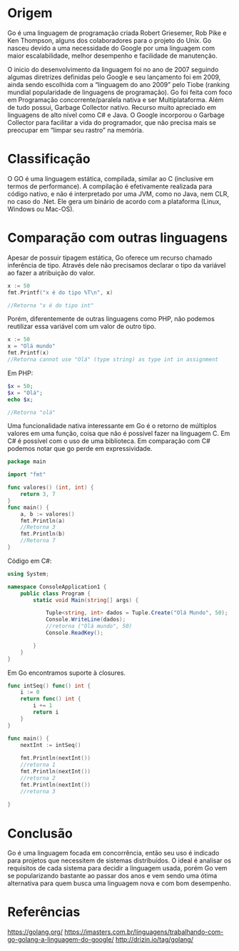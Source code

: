 # Origem
<p>Go é uma linguagem de programação criada Robert Griesemer, Rob Pike e Ken Thompson, alguns dos colaboradores para o projeto do Unix. 
Go nasceu devido a uma necessidade do Google por uma linguagem com maior escalabilidade, melhor desempenho e facilidade de manutenção.</p>

<p>O inicio do desenvolvimento da linguagem foi no ano de 2007 seguindo algumas diretrizes definidas pelo Google e seu lançamento foi em 2009, 
ainda sendo escolhida com a “linguagem do ano 2009” pelo Tiobe (ranking mundial popularidade de linguagens de programação). 
Go foi feita com foco em  Programação concorrente/paralela nativa e ser Multiplataforma. Além de tudo possui, Garbage Collector nativo. 
Recurso muito apreciado em linguagens de alto nível como C# e Java. O Google incorporou o Garbage Collector para facilitar a vida 
do programador, que não precisa mais se preocupar em “limpar seu rastro” na memória.</p>

# Classificação
<p>O GO é uma linguagem estática, compilada, similar ao C (inclusive em termos de performance). 
A compilação é efetivamente realizada para código nativo, e não é interpretado por uma JVM, como no Java, nem CLR, no caso do .Net. 
Ele gera um binário de acordo com a plataforma (Linux, Windows ou Mac-OS).</p>

# Comparação com outras linguagens
<p>Apesar de possuir tipagem estática, Go oferece um recurso chamado inferência de tipo. Através dele 
não precisamos declarar o tipo da variável ao fazer a atribuição do valor.</p>

```go
x := 50
fmt.Printf("x é do tipo %T\n", x)

//Retorna "x é do tipo int"
```
Porém, diferentemente de outras linguagens como PHP, não podemos reutilizar essa variável com um
valor de outro tipo.

```go
x := 50
x = "Olá mundo"
fmt.Printf(x)
//Retorna cannot use "Olá" (type string) as type int in assignment
```

Em PHP:

```php
$x = 50;
$x = "Olá";
echo $x;

//Retorna "olá"
```


<p>Uma funcionalidade nativa interessante em Go é o retorno de múltiplos valores em uma função,
coisa que não é possível fazer na linguagem C. Em C# é possível com o uso de uma biblioteca.
Em comparação com C# podemos notar que go perde em expressividade.</p>

```go
package main

import "fmt"

func valores() (int, int) {
    return 3, 7
}
func main() {
    a, b := valores()
    fmt.Println(a)
    //Retorna 3
    fmt.Println(b)
    //Retorna 7
}
```
Código em C#:

```c#
using System;

namespace ConsoleApplication1 {
    public class Program {
        static void Main(string[] args) {

            Tuple<string, int> dados = Tuple.Create("Olá Mundo", 50);
            Console.WriteLine(dados);
            //retorna ("Olá mundo", 50)
            Console.ReadKey();

        }
    }
}
```

<p>Em Go encontramos suporte à closures.<p>

```go
func intSeq() func() int {
    i := 0
    return func() int {
        i += 1
        return i
    }
}

func main() {
    nextInt := intSeq()
  
    fmt.Println(nextInt())
    //retorna 1
    fmt.Println(nextInt())
    //retorna 2
    fmt.Println(nextInt())
    //retorna 3
 
}
```


# Conclusão

Go é uma linguagem focada em concorrência, então seu uso é indicado para projetos que necessitem de sistemas distribuídos.
O ideal é analisar os requisitos de cada sistema para decidir a linguagem usada, porém Go vem se popularizando bastante ao passar dos anos
e vem sendo uma ótima alternativa  para quem busca uma linguagem nova e com bom desempenho.

# Referências 

<https://golang.org/>
<https://imasters.com.br/linguagens/trabalhando-com-go-golang-a-linguagem-do-google/>
<http://drizin.io/tag/golang/>